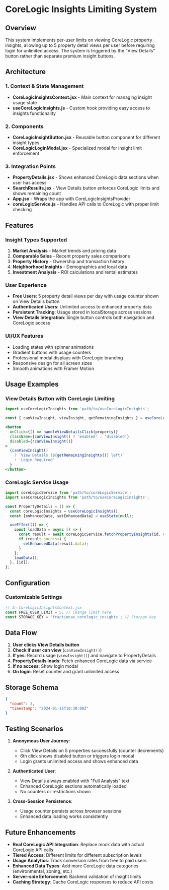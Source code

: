 # CoreLogic Insights Limiting System

## Overview

This system implements per-user limits on viewing CoreLogic property insights, allowing up to 5 property detail views per user before requiring login for unlimited access. The system is triggered by the "View Details" button rather than separate premium insight buttons.

## Architecture

### 1. Context & State Management
- **CoreLogicInsightsContext.jsx** - Main context for managing insight usage state
- **useCoreLogicInsights.js** - Custom hook providing easy access to insights functionality

### 2. Components
- **CoreLogicInsightButton.jsx** - Reusable button component for different insight types
- **CoreLogicLoginModal.jsx** - Specialized modal for insight limit enforcement

### 3. Integration Points
- **PropertyDetails.jsx** - Shows enhanced CoreLogic data sections when user has access
- **SearchResults.jsx** - View Details button enforces CoreLogic limits and shows remaining count
- **App.jsx** - Wraps the app with CoreLogicInsightsProvider
- **coreLogicService.js** - Handles API calls to CoreLogic with proper limit checking

## Features

### Insight Types Supported
1. **Market Analysis** - Market trends and pricing data
2. **Comparable Sales** - Recent property sales comparisons
3. **Property History** - Ownership and transaction history
4. **Neighborhood Insights** - Demographics and local data
5. **Investment Analysis** - ROI calculations and rental estimates

### User Experience
- **Free Users**: 5 property detail views per day with usage counter shown on View Details button
- **Authenticated Users**: Unlimited access to enhanced property data
- **Persistent Tracking**: Usage stored in localStorage across sessions
- **View Details Integration**: Single button controls both navigation and CoreLogic access

### UI/UX Features
- Loading states with spinner animations
- Gradient buttons with usage counters
- Professional modal displays with CoreLogic branding
- Responsive design for all screen sizes
- Smooth animations with Framer Motion

## Usage Examples

### View Details Button with CoreLogic Limiting
```jsx
import useCoreLogicInsights from 'path/to/useCoreLogicInsights';

const { canViewInsight, viewInsight, getRemainingInsights } = useCoreLogicInsights();

<button
  onClick={() => handleViewDetailsClick(property)}
  className={canViewInsight() ? 'enabled' : 'disabled'}
  disabled={!canViewInsight()}
>
  {canViewInsight() 
    ? `View Details (${getRemainingInsights()} left)` 
    : 'Login Required'
  }
</button>
```

### CoreLogic Service Usage
```jsx
import coreLogicService from 'path/to/coreLogicService';
import useCoreLogicInsights from 'path/to/useCoreLogicInsights';

const PropertyDetails = () => {
  const coreLogicInsights = useCoreLogicInsights();
  const [enhancedData, setEnhancedData] = useState(null);

  useEffect(() => {
    const loadData = async () => {
      const result = await coreLogicService.fetchPropertyInsights(id, coreLogicInsights);
      if (result.success) {
        setEnhancedData(result.data);
      }
    };
    loadData();
  }, [id]);
};
```

## Configuration

### Customizable Settings
```jsx
// In CoreLogicInsightsContext.jsx
const FREE_USER_LIMIT = 5; // Change limit here
const STORAGE_KEY = 'fractionax_corelogic_insights'; // Storage key
```

## Data Flow

1. **User clicks View Details button**
2. **Check if user can view** (`canViewInsight()`)
3. **If yes**: Record usage (`viewInsight()`) and navigate to PropertyDetails
4. **PropertyDetails loads**: Fetch enhanced CoreLogic data via service
5. **If no access**: Show login modal
6. **On login**: Reset counter and grant unlimited access

## Storage Schema

```json
{
  "count": 3,
  "timestamp": "2024-01-15T10:30:00Z"
}
```

## Testing Scenarios

1. **Anonymous User Journey**:
   - Click View Details on 5 properties successfully (counter decrements)
   - 6th click shows disabled button or triggers login modal
   - Login grants unlimited access and shows enhanced data

2. **Authenticated User**:
   - View Details always enabled with "Full Analysis" text
   - Enhanced CoreLogic sections automatically loaded
   - No counters or restrictions shown

3. **Cross-Session Persistence**:
   - Usage counter persists across browser sessions
   - Enhanced data loading works consistently

## Future Enhancements

- **Real CoreLogic API Integration**: Replace mock data with actual CoreLogic API calls
- **Tiered Access**: Different limits for different subscription levels
- **Usage Analytics**: Track conversion rates from free to paid users
- **Enhanced Data Types**: Add more CoreLogic data categories (environmental, zoning, etc.)
- **Server-side Enforcement**: Backend validation of insight limits
- **Caching Strategy**: Cache CoreLogic responses to reduce API costs
